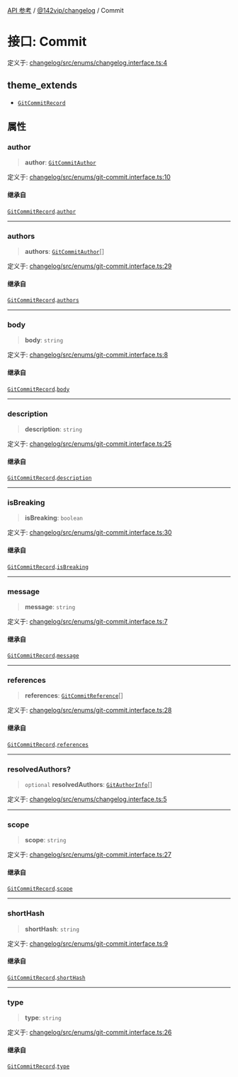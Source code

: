[API 参考](../wiki/Home) / [@142vip/changelog](../wiki/@142vip.changelog) / Commit

# 接口: Commit

定义于: [changelog/src/enums/changelog.interface.ts:4](https://github.com/142vip/core-x/blob/58a4aca72f73ebc92491a458c9b83754486dc296/packages/changelog/src/enums/changelog.interface.ts#L4)

## theme\_extends

* [`GitCommitRecord`](../wiki/@142vip.changelog.%E6%8E%A5%E5%8F%A3.GitCommitRecord)

## 属性

### author

> **author**: [`GitCommitAuthor`](../wiki/@142vip.changelog.%E6%8E%A5%E5%8F%A3.GitCommitAuthor)

定义于: [changelog/src/enums/git-commit.interface.ts:10](https://github.com/142vip/core-x/blob/58a4aca72f73ebc92491a458c9b83754486dc296/packages/changelog/src/enums/git-commit.interface.ts#L10)

#### 继承自

[`GitCommitRecord`](../wiki/@142vip.changelog.%E6%8E%A5%E5%8F%A3.GitCommitRecord).[`author`](../wiki/@142vip.changelog.%E6%8E%A5%E5%8F%A3.GitCommitRecord#author)

***

### authors

> **authors**: [`GitCommitAuthor`](../wiki/@142vip.changelog.%E6%8E%A5%E5%8F%A3.GitCommitAuthor)\[]

定义于: [changelog/src/enums/git-commit.interface.ts:29](https://github.com/142vip/core-x/blob/58a4aca72f73ebc92491a458c9b83754486dc296/packages/changelog/src/enums/git-commit.interface.ts#L29)

#### 继承自

[`GitCommitRecord`](../wiki/@142vip.changelog.%E6%8E%A5%E5%8F%A3.GitCommitRecord).[`authors`](../wiki/@142vip.changelog.%E6%8E%A5%E5%8F%A3.GitCommitRecord#authors)

***

### body

> **body**: `string`

定义于: [changelog/src/enums/git-commit.interface.ts:8](https://github.com/142vip/core-x/blob/58a4aca72f73ebc92491a458c9b83754486dc296/packages/changelog/src/enums/git-commit.interface.ts#L8)

#### 继承自

[`GitCommitRecord`](../wiki/@142vip.changelog.%E6%8E%A5%E5%8F%A3.GitCommitRecord).[`body`](../wiki/@142vip.changelog.%E6%8E%A5%E5%8F%A3.GitCommitRecord#body)

***

### description

> **description**: `string`

定义于: [changelog/src/enums/git-commit.interface.ts:25](https://github.com/142vip/core-x/blob/58a4aca72f73ebc92491a458c9b83754486dc296/packages/changelog/src/enums/git-commit.interface.ts#L25)

#### 继承自

[`GitCommitRecord`](../wiki/@142vip.changelog.%E6%8E%A5%E5%8F%A3.GitCommitRecord).[`description`](../wiki/@142vip.changelog.%E6%8E%A5%E5%8F%A3.GitCommitRecord#description)

***

### isBreaking

> **isBreaking**: `boolean`

定义于: [changelog/src/enums/git-commit.interface.ts:30](https://github.com/142vip/core-x/blob/58a4aca72f73ebc92491a458c9b83754486dc296/packages/changelog/src/enums/git-commit.interface.ts#L30)

#### 继承自

[`GitCommitRecord`](../wiki/@142vip.changelog.%E6%8E%A5%E5%8F%A3.GitCommitRecord).[`isBreaking`](../wiki/@142vip.changelog.%E6%8E%A5%E5%8F%A3.GitCommitRecord#isbreaking)

***

### message

> **message**: `string`

定义于: [changelog/src/enums/git-commit.interface.ts:7](https://github.com/142vip/core-x/blob/58a4aca72f73ebc92491a458c9b83754486dc296/packages/changelog/src/enums/git-commit.interface.ts#L7)

#### 继承自

[`GitCommitRecord`](../wiki/@142vip.changelog.%E6%8E%A5%E5%8F%A3.GitCommitRecord).[`message`](../wiki/@142vip.changelog.%E6%8E%A5%E5%8F%A3.GitCommitRecord#message)

***

### references

> **references**: [`GitCommitReference`](../wiki/@142vip.changelog.%E6%8E%A5%E5%8F%A3.GitCommitReference)\[]

定义于: [changelog/src/enums/git-commit.interface.ts:28](https://github.com/142vip/core-x/blob/58a4aca72f73ebc92491a458c9b83754486dc296/packages/changelog/src/enums/git-commit.interface.ts#L28)

#### 继承自

[`GitCommitRecord`](../wiki/@142vip.changelog.%E6%8E%A5%E5%8F%A3.GitCommitRecord).[`references`](../wiki/@142vip.changelog.%E6%8E%A5%E5%8F%A3.GitCommitRecord#references)

***

### resolvedAuthors?

> `optional` **resolvedAuthors**: [`GitAuthorInfo`](../wiki/@142vip.changelog.%E6%8E%A5%E5%8F%A3.GitAuthorInfo)\[]

定义于: [changelog/src/enums/changelog.interface.ts:5](https://github.com/142vip/core-x/blob/58a4aca72f73ebc92491a458c9b83754486dc296/packages/changelog/src/enums/changelog.interface.ts#L5)

***

### scope

> **scope**: `string`

定义于: [changelog/src/enums/git-commit.interface.ts:27](https://github.com/142vip/core-x/blob/58a4aca72f73ebc92491a458c9b83754486dc296/packages/changelog/src/enums/git-commit.interface.ts#L27)

#### 继承自

[`GitCommitRecord`](../wiki/@142vip.changelog.%E6%8E%A5%E5%8F%A3.GitCommitRecord).[`scope`](../wiki/@142vip.changelog.%E6%8E%A5%E5%8F%A3.GitCommitRecord#scope)

***

### shortHash

> **shortHash**: `string`

定义于: [changelog/src/enums/git-commit.interface.ts:9](https://github.com/142vip/core-x/blob/58a4aca72f73ebc92491a458c9b83754486dc296/packages/changelog/src/enums/git-commit.interface.ts#L9)

#### 继承自

[`GitCommitRecord`](../wiki/@142vip.changelog.%E6%8E%A5%E5%8F%A3.GitCommitRecord).[`shortHash`](../wiki/@142vip.changelog.%E6%8E%A5%E5%8F%A3.GitCommitRecord#shorthash)

***

### type

> **type**: `string`

定义于: [changelog/src/enums/git-commit.interface.ts:26](https://github.com/142vip/core-x/blob/58a4aca72f73ebc92491a458c9b83754486dc296/packages/changelog/src/enums/git-commit.interface.ts#L26)

#### 继承自

[`GitCommitRecord`](../wiki/@142vip.changelog.%E6%8E%A5%E5%8F%A3.GitCommitRecord).[`type`](../wiki/@142vip.changelog.%E6%8E%A5%E5%8F%A3.GitCommitRecord#type)
